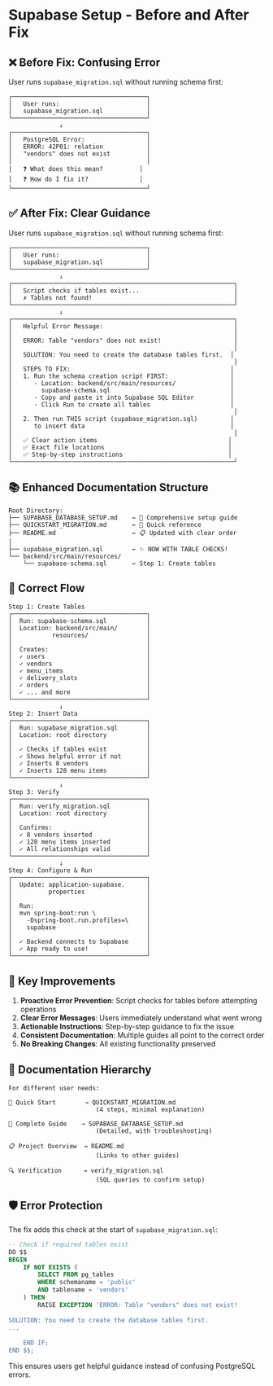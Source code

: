 # Supabase Setup - Before and After Fix

## ❌ Before Fix: Confusing Error

User runs `supabase_migration.sql` without running schema first:

```
┌─────────────────────────────────────┐
│   User runs:                        │
│   supabase_migration.sql            │
└─────────────────────────────────────┘
              ↓
┌─────────────────────────────────────┐
│   PostgreSQL Error:                 │
│   ERROR: 42P01: relation            │
│   "vendors" does not exist          │
│                                     │
│   ❓ What does this mean?          │
│   ❓ How do I fix it?              │
└─────────────────────────────────────┘
```

## ✅ After Fix: Clear Guidance

User runs `supabase_migration.sql` without running schema first:

```
┌─────────────────────────────────────┐
│   User runs:                        │
│   supabase_migration.sql            │
└─────────────────────────────────────┘
              ↓
┌─────────────────────────────────────────────────────────────┐
│   Script checks if tables exist...                          │
│   ✗ Tables not found!                                       │
└─────────────────────────────────────────────────────────────┘
              ↓
┌─────────────────────────────────────────────────────────────┐
│   Helpful Error Message:                                    │
│                                                             │
│   ERROR: Table "vendors" does not exist!                    │
│                                                             │
│   SOLUTION: You need to create the database tables first.  │
│                                                             │
│   STEPS TO FIX:                                            │
│   1. Run the schema creation script FIRST:                 │
│      - Location: backend/src/main/resources/               │
│        supabase-schema.sql                                 │
│      - Copy and paste it into Supabase SQL Editor          │
│      - Click Run to create all tables                      │
│                                                             │
│   2. Then run THIS script (supabase_migration.sql)         │
│      to insert data                                        │
│                                                             │
│   ✅ Clear action items                                    │
│   ✅ Exact file locations                                  │
│   ✅ Step-by-step instructions                             │
└─────────────────────────────────────────────────────────────┘
```

## 📚 Enhanced Documentation Structure

```
Root Directory:
├── SUPABASE_DATABASE_SETUP.md    ← 📖 Comprehensive setup guide
├── QUICKSTART_MIGRATION.md       ← 🚀 Quick reference
├── README.md                     ← 📋 Updated with clear order
│
├── supabase_migration.sql        ← ✨ NOW WITH TABLE CHECKS!
└── backend/src/main/resources/
    └── supabase-schema.sql       ← Step 1: Create tables
```

## 🔄 Correct Flow

```
Step 1: Create Tables
┌─────────────────────────────────────┐
│  Run: supabase-schema.sql           │
│  Location: backend/src/main/        │
│           resources/                │
│                                     │
│  Creates:                           │
│  ✓ users                            │
│  ✓ vendors                          │
│  ✓ menu_items                       │
│  ✓ delivery_slots                   │
│  ✓ orders                           │
│  ✓ ... and more                     │
└─────────────────────────────────────┘
              ↓
Step 2: Insert Data
┌─────────────────────────────────────┐
│  Run: supabase_migration.sql        │
│  Location: root directory           │
│                                     │
│  ✓ Checks if tables exist           │
│  ✓ Shows helpful error if not       │
│  ✓ Inserts 8 vendors                │
│  ✓ Inserts 128 menu items           │
└─────────────────────────────────────┘
              ↓
Step 3: Verify
┌─────────────────────────────────────┐
│  Run: verify_migration.sql          │
│  Location: root directory           │
│                                     │
│  Confirms:                          │
│  ✓ 8 vendors inserted               │
│  ✓ 128 menu items inserted          │
│  ✓ All relationships valid          │
└─────────────────────────────────────┘
              ↓
Step 4: Configure & Run
┌─────────────────────────────────────┐
│  Update: application-supabase.      │
│          properties                 │
│                                     │
│  Run:                               │
│  mvn spring-boot:run \              │
│    -Dspring-boot.run.profiles=\     │
│    supabase                         │
│                                     │
│  ✓ Backend connects to Supabase     │
│  ✓ App ready to use!                │
└─────────────────────────────────────┘
```

## 🎯 Key Improvements

1. **Proactive Error Prevention**: Script checks for tables before attempting operations
2. **Clear Error Messages**: Users immediately understand what went wrong
3. **Actionable Instructions**: Step-by-step guidance to fix the issue
4. **Consistent Documentation**: Multiple guides all point to the correct order
5. **No Breaking Changes**: All existing functionality preserved

## 📖 Documentation Hierarchy

```
For different user needs:

🚀 Quick Start        → QUICKSTART_MIGRATION.md
                        (4 steps, minimal explanation)

📖 Complete Guide    → SUPABASE_DATABASE_SETUP.md
                        (Detailed, with troubleshooting)

📋 Project Overview  → README.md
                        (Links to other guides)

🔍 Verification      → verify_migration.sql
                        (SQL queries to confirm setup)
```

## 🛡️ Error Protection

The fix adds this check at the start of `supabase_migration.sql`:

```sql
-- Check if required tables exist
DO $$
BEGIN
    IF NOT EXISTS (
        SELECT FROM pg_tables 
        WHERE schemaname = 'public' 
        AND tablename = 'vendors'
    ) THEN
        RAISE EXCEPTION 'ERROR: Table "vendors" does not exist!
        
SOLUTION: You need to create the database tables first.
...
        
    END IF;
END $$;
```

This ensures users get helpful guidance instead of confusing PostgreSQL errors.
